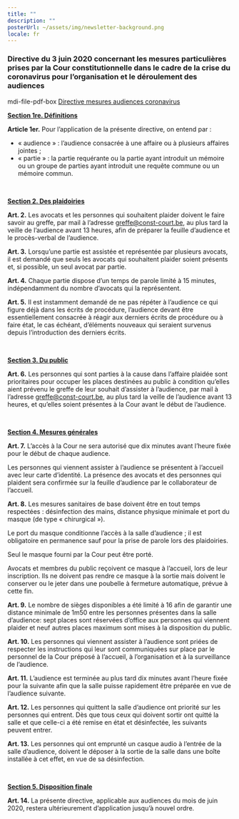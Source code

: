 ```yaml
---
title: ""
description: ""
posterUrl: ~/assets/img/newsletter-background.png
locale: fr
---
```


### Directive du 3 juin 2020 concernant les mesures particulières prises par la Cour constitutionnelle dans le cadre de la crise du coronavirus pour l’organisation et le déroulement des audiences

<v-icon color="#C90304">mdi-file-pdf-box</v-icon>
 [Directive mesures audiences coronavirus](https://www.const-court.be/public/base/fr/Directive-coronavirus-audiences.pdf) <br/>

<ins>**Section 1re. Définitions**</ins>

**Article 1er.** Pour l’application de la présente directive, on entend par :

- « audience » : l’audience consacrée à une affaire ou à plusieurs affaires jointes ;
- « partie » : la partie requérante ou la partie ayant introduit un mémoire ou un groupe de
    parties ayant introduit une requête commune ou un mémoire commun.

<br/>

<ins>**Section 2. Des plaidoiries**</ins>


**Art. 2.**
Les avocats et les personnes qui souhaitent plaider doivent le faire savoir au greffe, par mail à
l’adresse greffe@const-court.be, au plus tard la veille de l’audience avant 13 heures, afin de
préparer la feuille d’audience et le procès-verbal de l’audience.

**Art. 3.**
Lorsqu’une partie est assistée et représentée par plusieurs avocats, il est demandé que seuls les
avocats qui souhaitent plaider soient présents et, si possible, un seul avocat par partie.

**Art. 4.**
Chaque partie dispose d’un temps de parole limité à 15 minutes, indépendamment du nombre
d’avocats qui la représentent.

**Art. 5.**
Il est instamment demandé de ne pas répéter à l’audience ce qui figure déjà dans les écrits de
procédure, l’audience devant être essentiellement consacrée à réagir aux derniers écrits de
procédure ou à faire état, le cas échéant, d’éléments nouveaux qui seraient survenus depuis
l’introduction des derniers écrits.

<br/>

<ins>**Section 3. Du public**</ins>


**Art. 6.**
Les personnes qui sont parties à la cause dans l’affaire plaidée sont prioritaires pour occuper
les places destinées au public à condition qu’elles aient prévenu le greffe de leur souhait
d’assister à l’audience, par mail à l’adresse greffe@const-court.be, au plus tard la veille de
l’audience avant 13 heures, et qu’elles soient présentes à la Cour avant le début de l’audience.


<br/>

<ins>**Section 4. Mesures générales**</ins>


**Art. 7.**
L’accès à la Cour ne sera autorisé que dix minutes avant l’heure fixée pour le début de chaque
audience.

Les personnes qui viennent assister à l’audience se présentent à l’accueil avec leur carte
d’identité. La présence des avocats et des personnes qui plaident sera confirmée sur la feuille
d’audience par le collaborateur de l’accueil.

**Art. 8.**
Les mesures sanitaires de base doivent être en tout temps respectées : désinfection des mains,
distance physique minimale et port du masque (de type « chirurgical »).

Le port du masque conditionne l’accès à la salle d’audience ; il est obligatoire en permanence
sauf pour la prise de parole lors des plaidoiries.

Seul le masque fourni par la Cour peut être porté.

Avocats et membres du public reçoivent ce masque à l’accueil, lors de leur inscription. Ils ne
doivent pas rendre ce masque à la sortie mais doivent le conserver ou le jeter dans une poubelle
à fermeture automatique, prévue à cette fin.

**Art. 9.**
Le nombre de sièges disponibles a été limité à 16 afin de garantir une distance minimale de
1m50 entre les personnes présentes dans la salle d’audience: sept places sont réservées d’office
aux personnes qui viennent plaider et neuf autres places maximum sont mises à la disposition
du public.

**Art. 10.**
Les personnes qui viennent assister à l’audience sont priées de respecter les instructions qui
leur sont communiquées sur place par le personnel de la Cour préposé à l’accueil, à
l’organisation et à la surveillance de l’audience.

**Art. 11.**
L’audience est terminée au plus tard dix minutes avant l’heure fixée pour la suivante afin que
la salle puisse rapidement être préparée en vue de l’audience suivante.

**Art. 12.**
Les personnes qui quittent la salle d’audience ont priorité sur les personnes qui entrent. Dès que
tous ceux qui doivent sortir ont quitté la salle et que celle-ci a été remise en état et désinfectée,
les suivants peuvent entrer.

**Art. 13.**
Les personnes qui ont emprunté un casque audio à l’entrée de la salle d’audience, doivent le
déposer à la sortie de la salle dans une boîte installée à cet effet, en vue de sa désinfection.

<br/>

<ins>**Section 5. Disposition finale**</ins>

**Art. 14.**
La présente directive, applicable aux audiences du mois de juin 2020, restera ultérieurement
d’application jusqu’à nouvel ordre.
